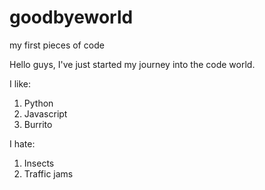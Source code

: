# goodbyeworld
my first pieces of code

Hello guys, I've just started my journey into the code world.

I like:
1. Python
2. Javascript
3. Burrito

I hate:
1. Insects
2. Traffic jams
